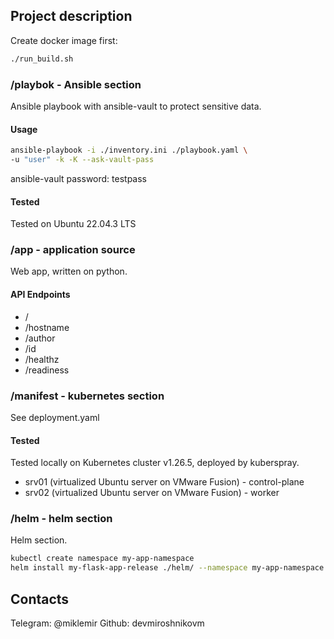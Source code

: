 ## Project description

Create docker image first:

```bash
./run_build.sh
```

### /playbok - Ansible section

Ansible playbook with ansible-vault to protect sensitive data.

#### Usage

```bash
ansible-playbook -i ./inventory.ini ./playbook.yaml \
-u "user" -k -K --ask-vault-pass
```

ansible-vault password: testpass

#### Tested

Tested on Ubuntu 22.04.3 LTS

### /app - application source

Web app, written on python.

#### API Endpoints

- /
- /hostname
- /author
- /id
- /healthz
- /readiness

### /manifest - kubernetes section

See deployment.yaml

#### Tested

Tested locally on Kubernetes cluster v1.26.5, deployed by kuberspray.

- srv01 (virtualized Ubuntu server on VMware Fusion) - control-plane
- srv02 (virtualized Ubuntu server on VMware Fusion) - worker

### /helm - helm section

Helm section.

```bash
kubectl create namespace my-app-namespace
helm install my-flask-app-release ./helm/ --namespace my-app-namespace
```

## Contacts

Telegram: @miklemir
Github: devmiroshnikovm
